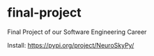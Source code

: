 # final-project
Final Project of our Software Engineering Career

Install: https://pypi.org/project/NeuroSkyPy/ 
